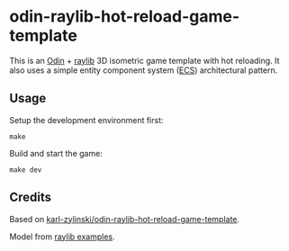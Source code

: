 # odin-raylib-hot-reload-game-template

This is an [Odin](https://odin-lang.org) + [raylib](https://www.raylib.com/) 3D isometric game template with hot reloading.
It also uses a simple entity component system ([ECS](https://en.wikipedia.org/wiki/Entity_component_system)) architectural pattern.

## Usage
Setup the development environment first:
```shell
make
```

Build and start the game:
```shell
make dev
```

## Credits
Based on [karl-zylinski/odin-raylib-hot-reload-game-template](https://github.com/karl-zylinski/odin-raylib-hot-reload-game-template).

Model from [raylib examples](https://github.com/raysan5/raylib/tree/master/examples/models/resources/models/gltf).
